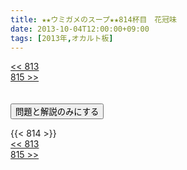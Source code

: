```yaml
---
title: ★★ウミガメのスープ★★814杯目　花冠味
date: 2013-10-04T12:00:00+09:00
tags: [2013年,オカルト板]
---
```

<div class="th_left"><a href="../813"><< 813</a></div>
<div class="th_right"><a href="../815">815 >></a></div>
<br><br>
<script src="../../js/cupsoup.js"></script>
<form>
<input type="button" value="問題と解説のみにする" onClick="toggleCupsoup()">
</form>
{{< 814 >}}
<div class="th_left"><a href="../813"><< 813</a></div>
<div class="th_right"><a href="../815">815 >></a></div>